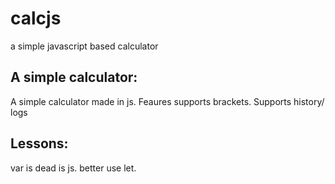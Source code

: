 # calcjs
a simple javascript based calculator

## A simple calculator:
A simple calculator made in js. Feaures supports brackets. Supports history/ logs

## Lessons:
var is dead is js. 
better use let.
